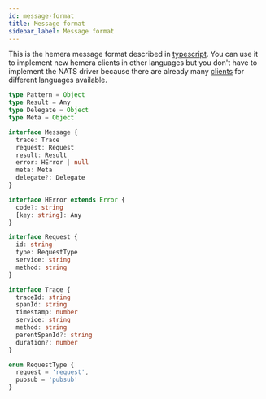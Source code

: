 ```yaml
---
id: message-format
title: Message format
sidebar_label: Message format
---
```


This is the hemera message format described in [typescript](https://www.typescriptlang.org/index.html). You can use it to implement new hemera clients in other languages but you don't have to implement the NATS driver because there are already many [clients](https://github.com/nats-io/) for different languages available.

```ts
type Pattern = Object
type Result = Any
type Delegate = Object
type Meta = Object

interface Message {
  trace: Trace
  request: Request
  result: Result
  error: HError | null
  meta: Meta
  delegate?: Delegate
}

interface HError extends Error {
  code?: string
  [key: string]: Any
}

interface Request {
  id: string
  type: RequestType
  service: string
  method: string
}

interface Trace {
  traceId: string
  spanId: string
  timestamp: number
  service: string
  method: string
  parentSpanId?: string
  duration?: number
}

enum RequestType {
  request = 'request',
  pubsub = 'pubsub'
}
```
